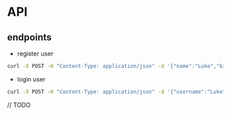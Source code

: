 # API

## endpoints

- register user

```sh
curl -X POST -H "Content-Type: application/json" -d '{"name":"Luke","birthdate":"2000-02-01","email":"luke@skywalker.com","username":"Luke","password":"123qwe123"}' http://localhost:8080/users -v
```

- login user

```sh
curl -X POST -H "Content-Type: application/json" -d '{"username":"Luke","password":"123qwe123"}' http://localhost:8080/users/auth -v
```

// TODO
